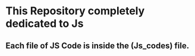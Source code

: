 

<h1>This Repository completely dedicated to Js</h1>
<h2>Each file of JS Code is inside the (Js_codes) file.</h2>


